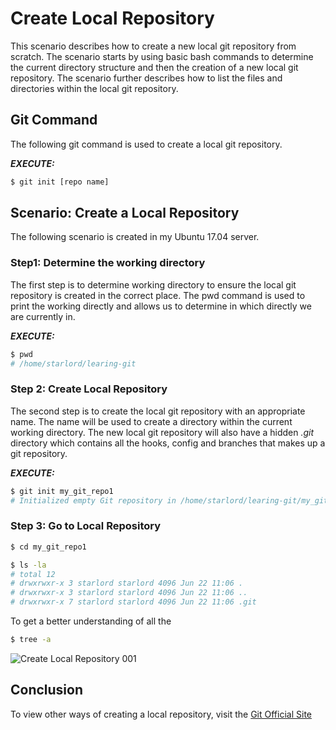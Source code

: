# Create Local Repository
This scenario describes how to create a new local git repository from scratch. The scenario starts by using basic bash commands to determine the current directory structure and then the creation of a new local git repository. The scenario further describes how to list the files and directories within the local git repository.

## Git Command
The following git command is used to create a local git repository.

***EXECUTE:***

```bash
$ git init [repo name]
```

## Scenario: Create a Local Repository
The following scenario is created in my Ubuntu 17.04 server.

### Step1: Determine the working directory
The first step is to determine working directory to ensure the local git repository is created in the correct place. The pwd command is used to print the working directly and allows us to determine in which directly we are currently in.

***EXECUTE:***

```bash
$ pwd
# /home/starlord/learing-git
```

### Step 2: Create Local Repository
The second step is to create the local git repository with an appropriate name. The name will be used to create a directory within the current working directory. The new local git repository will also have a hidden _.git_ directory which contains all the hooks, config and branches that makes up a git repository.

***EXECUTE:***

```bash
$ git init my_git_repo1
# Initialized empty Git repository in /home/starlord/learing-git/my_git_repo1/.git
```

### Step 3: Go to Local Repository

```bash
$ cd my_git_repo1
```

```bash
$ ls -la
# total 12
# drwxrwxr-x 3 starlord starlord 4096 Jun 22 11:06 .
# drwxrwxr-x 3 starlord starlord 4096 Jun 22 11:06 ..
# drwxrwxr-x 7 starlord starlord 4096 Jun 22 11:06 .git
```

To get a better understanding of all the
```bash
$ tree -a
```
![Create Local Repository 001](https://raw.githubusercontent.com/Code2Bits/Git-Commands/master/images/scenario_create_local_repo_001.png)

## Conclusion
To view other ways of creating a local repository, visit the [Git Official Site](http://git-scm.com/)
